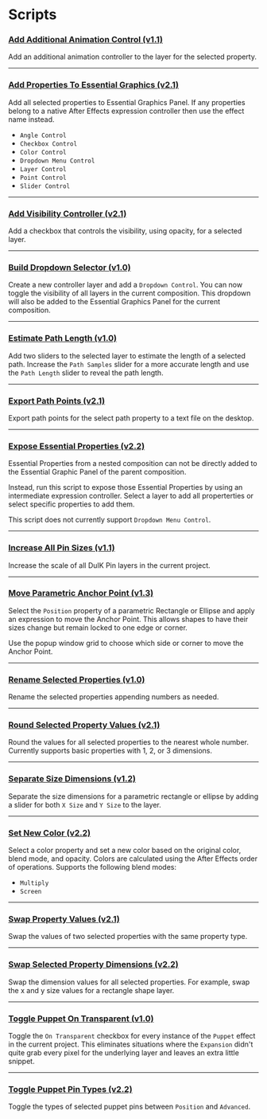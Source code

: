 # Scripts

### [Add Additional Animation Control (v1.1)](Add_Additional_Animation_Control.jsx)

Add an additional animation controller to the layer for the selected property.

---

### [Add Properties To Essential Graphics (v2.1)](Add_Properties_To_Essential_Graphics.jsx)

Add all selected properties to Essential Graphics Panel. If any properties belong to
a native After Effects expression controller then use the effect name instead.

* `Angle Control`
* `Checkbox Control`
* `Color Control`
* `Dropdown Menu Control`
* `Layer Control`
* `Point Control`
* `Slider Control`

---

### [Add Visibility Controller (v2.1)](Add_Visibility_Controller.jsx)

Add a checkbox that controls the visibility, using opacity, for a selected layer.

---

### [Build Dropdown Selector (v1.0)](Build_Dropdown_Selector.jsx)

Create a new controller layer and add a `Dropdown Control`. You can now toggle the
visibility of all layers in the current composition. This dropdown will also be added to the
Essential Graphics Panel for the current composition.

---

### [Estimate Path Length (v1.0)](Estimate_Path_Length.jsx)

Add two sliders to the selected layer to estimate the length of a selected path.
Increase the `Path Samples` slider for a more accurate length and use the `Path Length` slider
to reveal the path length.

---

### [Export Path Points (v2.1)](Export_Path_Points.jsx)

Export path points for the select path property to a text file on the desktop.

---

### [Expose Essential Properties (v2.2)](Expose_Essential_Properties.jsx)

Essential Properties from a nested composition can not be directly added to the
Essential Graphic Panel of the parent composition.

Instead, run this script to expose those Essential Properties by using an intermediate expression
controller. Select a layer to add all properterties or select specific properties to add them.

This script does not currently support `Dropdown Menu Control`.

---

### [Increase All Pin Sizes (v1.1)](Increase_All_Pin_Sizes.jsx)

Increase the scale of all DuIK Pin layers in the current project.

---

### [Move Parametric Anchor Point (v1.3)](Move_Parametric_Anchor_Point.jsx)

Select the `Position` property of a parametric Rectangle or Ellipse and apply an
expression to move the Anchor Point. This allows shapes to have their sizes change but remain
locked to one edge or corner.

Use the popup window grid to choose which side or corner to move the Anchor Point.

---

### [Rename Selected Properties (v1.0)](Rename_Selected_Properties.jsx)

Rename the selected properties appending numbers as needed.

---

### [Round Selected Property Values (v2.1)](Round_Selected_Property_Values.jsx)

Round the values for all selected properties to the nearest whole number. Currently
supports basic properties with 1, 2, or 3 dimensions.

---

### [Separate Size Dimensions (v1.2)](Separate_Size_Dimensions.jsx)

Separate the size dimensions for a parametric rectangle or ellipse by adding a
slider for both `X Size` and `Y Size` to the layer.

---

### [Set New Color (v2.2)](Set_New_Color.jsx)

Select a color property and set a new color based on the original color, blend mode,
and opacity. Colors are calculated using the After Effects order of operations. Supports the
following blend modes:

* `Multiply`
* `Screen`

---

### [Swap Property Values (v2.1)](Swap_Property_Values.jsx)

Swap the values of two selected properties with the same property type.

---

### [Swap Selected Property Dimensions (v2.2)](Swap_Selected_Property_Dimensions.jsx)

Swap the dimension values for all selected properties. For example, swap the x and y
size values for a rectangle shape layer.

---

### [Toggle Puppet On Transparent (v1.0)](Toggle_Puppet_On_Transparent.jsx)

Toggle the `On Transparent` checkbox for every instance of the `Puppet` effect in
the current project. This eliminates situations where the `Expansion` didn't quite grab every
pixel for the underlying layer and leaves an extra little snippet.

---

### [Toggle Puppet Pin Types (v2.2)](Toggle_Puppet_Pin_Types.jsx)

Toggle the types of selected puppet pins between `Position` and `Advanced`.

